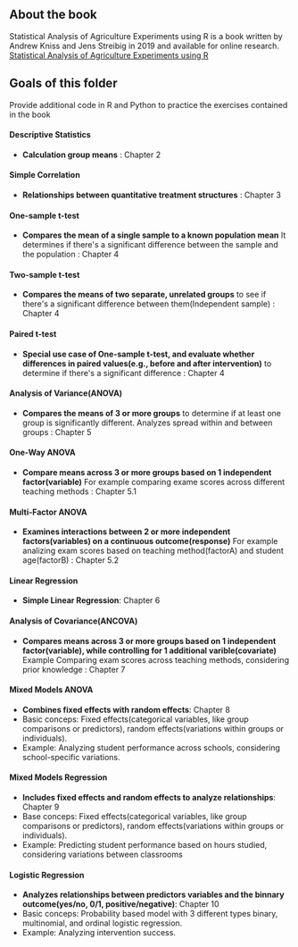 ## About the book

Statistical Analysis of Agriculture Experiments using R is a book written by Andrew Kniss and Jens Streibig in 2019 and available for online research.
[Statistical Analysis of Agriculture Experiments using R](https://rstats4ag.org/)

## Goals of this folder

Provide additional code in R and Python to practice the exercises contained in the book

#### Descriptive Statistics
- **Calculation group means** : Chapter 2

#### Simple Correlation
- **Relationships between quantitative treatment structures** : Chapter 3 

#### One-sample t-test
- **Compares the mean of a single sample to a known population mean** It determines if there's a significant difference between the sample and the population : Chapter 4
 
#### Two-sample t-test
- **Compares the means of two separate, unrelated groups** to see if there's a significant difference between them(Independent sample) : Chapter 4

#### Paired t-test
- **Special use case of One-sample t-test, and evaluate whether differences in paired values(e.g., before and after intervention)** to determine if there's a significant difference : Chapter 4

#### Analysis of Variance(ANOVA)
- **Compares the means of 3 or more groups** to determine if at least one group is significantly different. Analyzes spread within and between groups : Chapter 5

#### One-Way ANOVA
- **Compare means across 3 or more groups based on 1 independent factor(variable)** For example comparing exame scores across different teaching methods : Chapter 5.1

#### Multi-Factor ANOVA
- **Examines interactions between 2 or more independent factors(variables) on a continuous outcome(response)** For example analizing exam scores based on teaching method(factorA) and student age(factorB) : Chapter 5.2

#### Linear Regression
- **Simple Linear Regression**: Chapter 6

#### Analysis of Covariance(ANCOVA)
- **Compares means across 3 or more groups based on 1 independent factor(variable), while controlling for 1 additional varible(covariate)** Example Comparing exam scores across teaching methods, considering prior knowledge : Chapter 7

#### Mixed Models ANOVA 
- **Combines fixed effects with random effects**: Chapter 8
- Basic conceps: Fixed effects(categorical variables, like group comparisons or predictors), random effects(variations within groups or individuals).
- Example: Analyzing student performance across schools, considering school-specific variations.

#### Mixed Models Regression
- **Includes fixed effects and random effects to analyze relationships**: Chapter 9
- Base conceps: Fixed effects(categorical variables, like group comparisons or predictors), random effects(variations within groups or individuals).
- Example: Predicting student performance based on hours studied, considering variations between classrooms

#### Logistic Regression
- **Analyzes relationships between predictors variables and the binnary outcome(yes/no, 0/1, positive/negative)**: Chapter 10
- Basic conceps: Probability based model with 3 different types binary,  multinomial, and ordinal logistic regression.
- Example: Analyzing intervention success.

